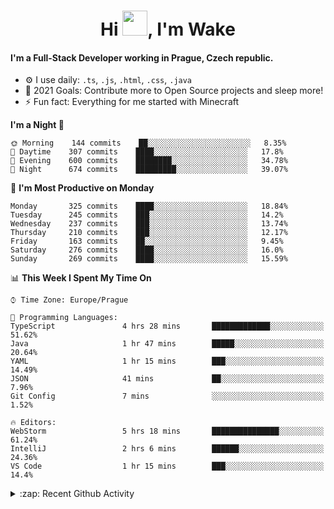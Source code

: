 <h1 align="center">Hi <img src="https://raw.githubusercontent.com/MrWakeCZ/MrWakeCZ/master/Hi.gif" width="40px" />, I'm Wake</h1>

#### I'm a Full-Stack Developer working in Prague, Czech republic.
- ⚙️ I use daily: `.ts`, `.js`, `.html`, `.css`, `.java`
- 🥅 2021 Goals: Contribute more to Open Source projects and sleep more!
- ⚡ Fun fact: Everything for me started with Minecraft

<!--START_SECTION:waka-->
**I'm a Night 🦉** 

```text
🌞 Morning    144 commits    ██░░░░░░░░░░░░░░░░░░░░░░░   8.35% 
🌆 Daytime    307 commits    ████░░░░░░░░░░░░░░░░░░░░░   17.8% 
🌃 Evening    600 commits    ████████░░░░░░░░░░░░░░░░░   34.78% 
🌙 Night      674 commits    █████████░░░░░░░░░░░░░░░░   39.07%

```
📅 **I'm Most Productive on Monday** 

```text
Monday       325 commits    ████░░░░░░░░░░░░░░░░░░░░░   18.84% 
Tuesday      245 commits    ███░░░░░░░░░░░░░░░░░░░░░░   14.2% 
Wednesday    237 commits    ███░░░░░░░░░░░░░░░░░░░░░░   13.74% 
Thursday     210 commits    ███░░░░░░░░░░░░░░░░░░░░░░   12.17% 
Friday       163 commits    ██░░░░░░░░░░░░░░░░░░░░░░░   9.45% 
Saturday     276 commits    ████░░░░░░░░░░░░░░░░░░░░░   16.0% 
Sunday       269 commits    ████░░░░░░░░░░░░░░░░░░░░░   15.59%

```


📊 **This Week I Spent My Time On** 

```text
⌚︎ Time Zone: Europe/Prague

💬 Programming Languages: 
TypeScript               4 hrs 28 mins       █████████████░░░░░░░░░░░░   51.62% 
Java                     1 hr 47 mins        █████░░░░░░░░░░░░░░░░░░░░   20.64% 
YAML                     1 hr 15 mins        ███░░░░░░░░░░░░░░░░░░░░░░   14.49% 
JSON                     41 mins             ██░░░░░░░░░░░░░░░░░░░░░░░   7.96% 
Git Config               7 mins              ░░░░░░░░░░░░░░░░░░░░░░░░░   1.52%

🔥 Editors: 
WebStorm                 5 hrs 18 mins       ███████████████░░░░░░░░░░   61.24% 
IntelliJ                 2 hrs 6 mins        ██████░░░░░░░░░░░░░░░░░░░   24.36% 
VS Code                  1 hr 15 mins        ███░░░░░░░░░░░░░░░░░░░░░░   14.4%

```


<!--END_SECTION:waka-->

<details>
  <summary>:zap: Recent Github Activity</summary>

<!--START_SECTION:activity-->
1. 🎉 Merged PR [#11](https://github.com/craftmania-cz/craftapi/pull/11) in [craftmania-cz/craftapi](https://github.com/craftmania-cz/craftapi)
2. 🎉 Merged PR [#6](https://github.com/craftmania-cz/craftlobby/pull/6) in [craftmania-cz/craftlobby](https://github.com/craftmania-cz/craftlobby)
3. 🎉 Merged PR [#89](https://github.com/waked-cz/corgi/pull/89) in [waked-cz/corgi](https://github.com/waked-cz/corgi)
4. 🎉 Merged PR [#2](https://github.com/craftmania-cz/craftcore/pull/2) in [craftmania-cz/craftcore](https://github.com/craftmania-cz/craftcore)
5. 🎉 Merged PR [#7](https://github.com/craftmania-cz/craftlobby/pull/7) in [craftmania-cz/craftlobby](https://github.com/craftmania-cz/craftlobby)
<!--END_SECTION:activity-->

</details>
